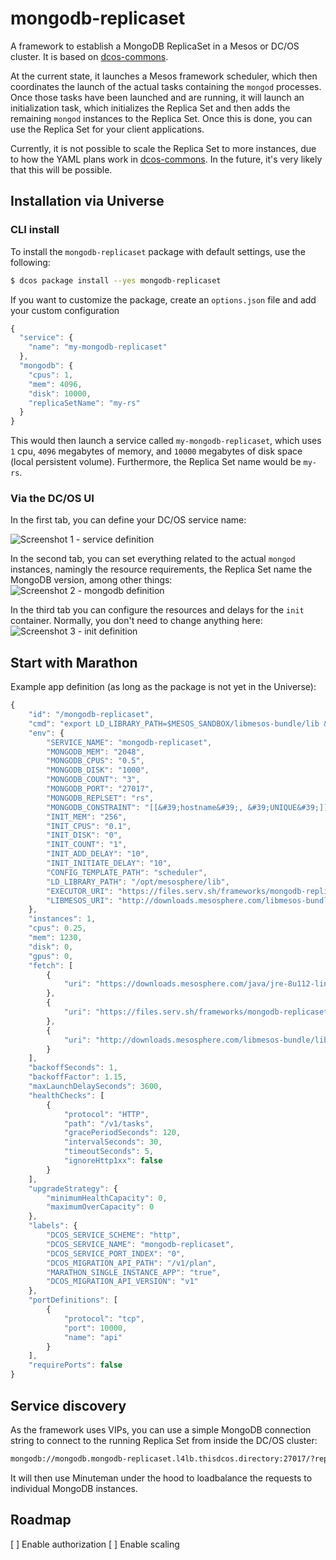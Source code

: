 # mongodb-replicaset

A framework to establish a MongoDB ReplicaSet in a Mesos or DC/OS cluster. It is based on [dcos-commons](https://github.com/mesosphere/dcos-commons). 

At the current state, it launches a Mesos framework scheduler, which then coordinates the launch of the actual tasks containing the `mongod` processes. Once those tasks have been launched and are running, it will launch an initialization task, which initializes the Replica Set and then adds the remaining `mongod` instances to the Replica Set. Once this is done, you can use the Replica Set for your client applications.

Currently, it is not possible to scale the Replica Set to more instances, due to how the YAML plans work in [dcos-commons](https://github.com/mesosphere/dcos-commons). In the future, it's very likely that this will be possible.

## Installation via Universe

### CLI install

To install the `mongodb-replicaset` package with default settings, use the following:

```bash
$ dcos package install --yes mongodb-replicaset
```

If you want to customize the package, create an `options.json` file and add your custom configuration

```javascript
{
  "service": {
    "name": "my-mongodb-replicaset"
  },
  "mongodb": {
    "cpus": 1,
    "mem": 4096,
    "disk": 10000,
    "replicaSetName": "my-rs"
  }
}
```

This would then launch a service called `my-mongodb-replicaset`, which uses `1` cpu, `4096` megabytes of memory, and `10000` megabytes of disk space (local persistent volume). Furthermore, the Replica Set name would be `my-rs`.

### Via the DC/OS UI

In the first tab, you can define your DC/OS service name:

![Screenshot 1 - service definition](https://files.serv.sh/frameworks/mongodb-replicaset/images/screenshots/mongodb-screenshot_1.png)

In the second tab, you can set everything related to the actual `mongod` instances, namingly the resource requirements, the Replica Set name the MongoDB version, among other things:
![Screenshot 2 - mongodb definition](https://files.serv.sh/frameworks/mongodb-replicaset/images/screenshots/mongodb-screenshot_2.png)

In the third tab you can configure the resources and delays for the `init` container. Normally, you don't need to change anything here:
![Screenshot 3 - init definition](https://files.serv.sh/frameworks/mongodb-replicaset/images/screenshots/mongodb-screenshot_3.png)

## Start with Marathon

Example app definition (as long as the package is not yet in the Universe):

```javascript
{
    "id": "/mongodb-replicaset",
    "cmd": "export LD_LIBRARY_PATH=$MESOS_SANDBOX/libmesos-bundle/lib && export MESOS_NATIVE_JAVA_LIBRARY=$(ls $MESOS_SANDBOX/libmesos-bundle/lib/libmesos-*.so) && export PATH=$(ls -d $MESOS_SANDBOX/jre*/bin):$PATH && env && ./scheduler/bin/mongodb-replicaset ./scheduler/svc.yml",
    "env": {
        "SERVICE_NAME": "mongodb-replicaset",
        "MONGODB_MEM": "2048",
        "MONGODB_CPUS": "0.5",
        "MONGODB_DISK": "1000",
        "MONGODB_COUNT": "3",
        "MONGODB_PORT": "27017",
        "MONGODB_REPLSET": "rs",
        "MONGODB_CONSTRAINT": "[[&#39;hostname&#39;, &#39;UNIQUE&#39;]]",
        "INIT_MEM": "256",
        "INIT_CPUS": "0.1",
        "INIT_DISK": "0",
        "INIT_COUNT": "1",
        "INIT_ADD_DELAY": "10",
        "INIT_INITIATE_DELAY": "10",
        "CONFIG_TEMPLATE_PATH": "scheduler",
        "LD_LIBRARY_PATH": "/opt/mesosphere/lib",
        "EXECUTOR_URI": "https://files.serv.sh/frameworks/mongodb-replicaset/0.1.0/executor.zip",
        "LIBMESOS_URI": "http://downloads.mesosphere.com/libmesos-bundle/libmesos-bundle-1.8.7-1.0.2.tar.gz"
    },
    "instances": 1,
    "cpus": 0.25,
    "mem": 1230,
    "disk": 0,
    "gpus": 0,
    "fetch": [
        {
            "uri": "https://downloads.mesosphere.com/java/jre-8u112-linux-x64.tar.gz"
        },
        {
            "uri": "https://files.serv.sh/frameworks/mongodb-replicaset/0.1.0/scheduler.zip"
        },
        {
            "uri": "http://downloads.mesosphere.com/libmesos-bundle/libmesos-bundle-1.8.7-1.0.2.tar.gz"
        }
    ],
    "backoffSeconds": 1,
    "backoffFactor": 1.15,
    "maxLaunchDelaySeconds": 3600,
    "healthChecks": [
        {
            "protocol": "HTTP",
            "path": "/v1/tasks",
            "gracePeriodSeconds": 120,
            "intervalSeconds": 30,
            "timeoutSeconds": 5,
            "ignoreHttp1xx": false
        }
    ],
    "upgradeStrategy": {
        "minimumHealthCapacity": 0,
        "maximumOverCapacity": 0
    },
    "labels": {
        "DCOS_SERVICE_SCHEME": "http",
        "DCOS_SERVICE_NAME": "mongodb-replicaset",
        "DCOS_SERVICE_PORT_INDEX": "0",
        "DCOS_MIGRATION_API_PATH": "/v1/plan",
        "MARATHON_SINGLE_INSTANCE_APP": "true",
        "DCOS_MIGRATION_API_VERSION": "v1"
    },
    "portDefinitions": [
        {
            "protocol": "tcp",
            "port": 10000,
            "name": "api"
        }
    ],
    "requirePorts": false
}
```

## Service discovery

As the framework uses VIPs, you can use a simple MongoDB connection string to connect to the running Replica Set from inside the DC/OS cluster:

```bash
mongodb://mongodb.mongodb-replicaset.l4lb.thisdcos.directory:27017/?replicaSet={mongodb.replicaSetName}
```

It will then use Minuteman under the hood to loadbalance the requests to individual MongoDB instances.
 
## Roadmap

 [ ] Enable authorization
 [ ] Enable scaling